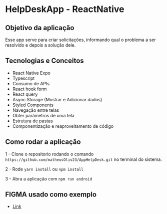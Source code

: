 # HelpDeskApp - ReactNative

## Objetivo da aplicação

Esse app serve para criar solicitações, informando qual o problema a ser resolvido e depois a solução dele.

## Tecnologias e Conceitos

- React Native Expo
- Typescript
- Consumo de APIs
- React hook form
- React query
- Async Storage (Mostrar e Adicionar dados)
- Styled Components
- Navegação entre telas
- Obter parâmetros de uma tela
- Estrutura de pastas
- Componentização e reaproveitamento de código

## Como rodar a aplicação

1 - Clone o repositorio rodando o comando `https://github.com/matheusOliv23/AppHelpDesk.git` no terminal do sistema.

2 - Rode `yarn install` ou `npm install`

3 - Abra a aplicação com `npm run android`

## FIGMA usado como exemplo

- [Link](https://www.figma.com/file/2RCh2WZxs0nSpwbc4XqmhM/Rocket-Help---Ignite-Lab-(Community)?type=design&node-id=41-222&mode=design&t=qWN11IEbJ42Ny5dW-0)
